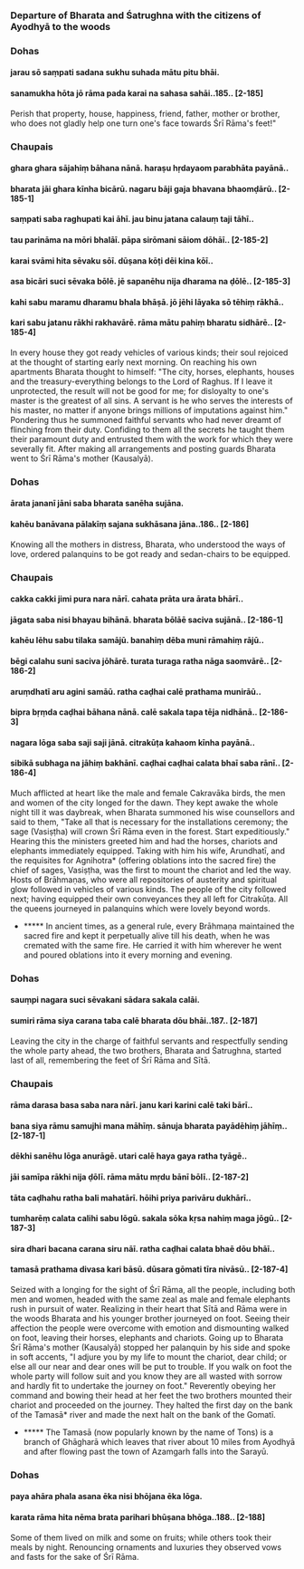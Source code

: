### Departure of Bharata and Śatrughna with the citizens of Ayodhyā to the woods

### Dohas

#### jarau sō saṃpati sadana sukhu suhada mātu pitu bhāi.
#### sanamukha hōta jō rāma pada karai na sahasa sahāi..185.. [2-185]

Perish that property, house, happiness, friend, father, mother or brother, who does not gladly help one turn one's face towards Śrī Rāma's feet!"

### Chaupais

#### ghara ghara sājahiṃ bāhana nānā. haraṣu hṛdayaom parabhāta payānā..
#### bharata jāi ghara kīnha bicārū. nagaru bāji gaja bhavana bhaomḍārū.. [2-185-1]
#### saṃpati saba raghupati kai āhī. jau binu jatana calauṃ taji tāhī..
#### tau parināma na mōri bhalāī. pāpa sirōmani sāiom dōhāī.. [2-185-2]
#### karai svāmi hita sēvaku sōī. dūṣana kōṭi dēi kina kōī..
#### asa bicāri suci sēvaka bōlē. jē sapanēhu nija dharama na ḍōlē.. [2-185-3]
#### kahi sabu maramu dharamu bhala bhāṣā. jō jēhi lāyaka sō tēhiṃ rākhā..
#### kari sabu jatanu rākhi rakhavārē. rāma mātu pahiṃ bharatu sidhārē.. [2-185-4]

In every house they got ready vehicles of various kinds; their soul rejoiced at the thought of starting early next morning. On reaching his own apartments Bharata thought to himself: "The city, horses, elephants, houses and the treasury-everything belongs to the Lord of Raghus. If I leave it unprotected, the result will not be good for me; for disloyalty to one's master is the greatest of all sins. A servant is he who serves the interests of his master, no matter if anyone brings millions of imputations against him." Pondering thus he summoned faithful servants who had never dreamt of flinching from their duty. Confiding to them all the secrets he taught them their paramount duty and entrusted them with the work for which they were severally fit. After making all arrangements and posting guards Bharata went to Śrī Rāma's mother (Kausalyā).

### Dohas

#### ārata jananī jāni saba bharata sanēha sujāna.
#### kahēu banāvana pālakīṃ sajana sukhāsana jāna..186.. [2-186]

Knowing all the mothers in distress, Bharata, who understood the ways of love, ordered palanquins to be got ready and sedan-chairs to be equipped.

### Chaupais

#### cakka cakki jimi pura nara nārī. cahata prāta ura ārata bhārī..
#### jāgata saba nisi bhayau bihānā. bharata bōlāē saciva sujānā.. [2-186-1]
#### kahēu lēhu sabu tilaka samājū. banahiṃ dēba muni rāmahiṃ rājū..
#### bēgi calahu suni saciva jōhārē. turata turaga ratha nāga saomvārē.. [2-186-2]
#### aruṃdhatī aru agini samāū. ratha caḍhai calē prathama munirāū..
#### bipra bṛṃda caḍhai bāhana nānā. calē sakala tapa tēja nidhānā.. [2-186-3]
#### nagara lōga saba saji saji jānā. citrakūṭa kahaom kīnha payānā..
#### sibikā subhaga na jāhiṃ bakhānī. caḍhai caḍhai calata bhaī saba rānī.. [2-186-4]

Much afflicted at heart like the male and female Cakravāka birds, the men and women of the city longed for the dawn. They kept awake the whole night till it was daybreak, when Bharata summoned his wise counsellors and said to them, "Take all that is necessary for the installations ceremony; the sage (Vasiṣṭha) will crown Śrī Rāma even in the forest. Start expeditiously." Hearing this the ministers greeted him and had the horses, chariots and elephants immediately equipped. Taking with him his wife, Arundhatī, and the requisites for Agnihotra* (offering oblations into the sacred fire) the chief of sages, Vasiṣṭha, was the first to mount the chariot and led the way. Hosts of Brāhmaṇas, who were all repositories of austerity and spiritual glow followed in vehicles of various kinds. The people of the city followed next; having equipped their own conveyances they all left for Citrakūṭa. All the queens journeyed in palanquins which were lovely beyond words.

- ***** In ancient times, as a general rule, every Brāhmaṇa maintained the sacred fire and kept it perpetually alive till his death, when he was cremated with the same fire. He carried it with him wherever he went and poured oblations into it every morning and evening.

### Dohas

#### sauṃpi nagara suci sēvakani sādara sakala calāi.
#### sumiri rāma siya carana taba calē bharata dōu bhāi..187.. [2-187]

Leaving the city in the charge of faithful servants and respectfully sending the whole party ahead, the two brothers, Bharata and Śatrughna, started last of all, remembering the feet of Śrī Rāma and Sītā.

### Chaupais

#### rāma darasa basa saba nara nārī. janu kari karini calē taki bārī..
#### bana siya rāmu samujhi mana māhīṃ. sānuja bharata payādēhiṃ jāhīṃ.. [2-187-1]
#### dēkhi sanēhu lōga anurāgē. utari calē haya gaya ratha tyāgē..
#### jāi samīpa rākhi nija ḍōlī. rāma mātu mṛdu bānī bōlī.. [2-187-2]
#### tāta caḍhahu ratha bali mahatārī. hōihi priya parivāru dukhārī..
#### tumharēṃ calata calihi sabu lōgū. sakala sōka kṛsa nahiṃ maga jōgū.. [2-187-3]
#### sira dhari bacana carana siru nāī. ratha caḍhai calata bhaē dōu bhāī..
#### tamasā prathama divasa kari bāsū. dūsara gōmati tīra nivāsū.. [2-187-4]

Seized with a longing for the sight of Śrī Rāma, all the people, including both men and women, headed with the same zeal as male and female elephants rush in pursuit of water. Realizing in their heart that Sītā and Rāma were in the woods Bharata and his younger brother journeyed on foot. Seeing their affection the people were overcome with emotion and dismounting walked on foot, leaving their horses, elephants and chariots. Going up to Bharata Śrī Rāma's mother (Kausalyā) stopped her palanquin by his side and spoke in soft accents, "I adjure you by my life to mount the chariot, dear child; or else all our near and dear ones will be put to trouble. If you walk on foot the whole party will follow suit and you know they are all wasted with sorrow and hardly fit to undertake the journey on foot." Reverently obeying her command and bowing their head at her feet the two brothers mounted their chariot and proceeded on the journey. They halted the first day on the bank of the Tamasā* river and made the next halt on the bank of the Gomatī.

- ***** The Tamasā (now popularly known by the name of Tons) is a branch of Ghāgharā which leaves that river about 10 miles from Ayodhyā and after flowing past the town of Azamgarh falls into the Sarayū.

### Dohas

#### paya ahāra phala asana ēka nisi bhōjana ēka lōga.
#### karata rāma hita nēma brata parihari bhūṣana bhōga..188.. [2-188]

Some of them lived on milk and some on fruits; while others took their meals by night. Renouncing ornaments and luxuries they observed vows and fasts for the sake of Śrī Rāma.